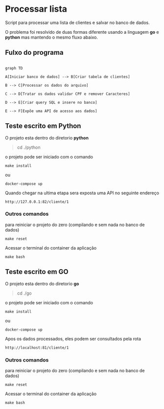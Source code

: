 
# Processar lista

  

Script para processar uma lista de clientes e salvar no banco de dados.

  

O problema foi resolvido de duas formas diferente usando a linguagem **go** e **python** mas mantendo o mesmo fluxo abaixo.

  
  

## Fulxo do programa

```mermaid

graph TD

A[Iniciar banco de dados] --> B[Criar tabela de clientes]

B --> C[Processar os dados do arquivo]

C --> D[Tratar os dados validar CPF e remover Caracteres]

D --> E[Criar query SQL e insere no banco]

E --> F[Expõe uma API de acesso aos dados]

```

  

## Teste escrito em Python

O projeto esta dentro do diretorio **python**

  

> cd ./python

  
  

o projeto pode ser iniciado com o comando

  

    make install

ou

  

    docker-compose up

Quando chegar na ultima etapa sera exposta uma API no seguinte endereço

    http://127.0.0.1:82/cliente/1

  
  
  

### Outros comandos

  

para reiniciar o projeto do zero (compilando e sem nada no banco de dados)

  

    make reset

Acessar o terminal do container da aplicação

  

    make bash

  

## Teste escrito em GO

  

O projeto esta dentro do diretorio **go**

  

> cd ./go

  

o projeto pode ser iniciado com o comando

  

    make install

ou

  

    docker-compose up

  

Apos os dados processados, eles podem ser consultados pela rota 

`http://localhost:81/cliente/1`

### Outros comandos

  

para reiniciar o projeto do zero (compilando e sem nada no banco de dados)

  

    make reset

Acessar o terminal do container da aplicação

  

    make bash

